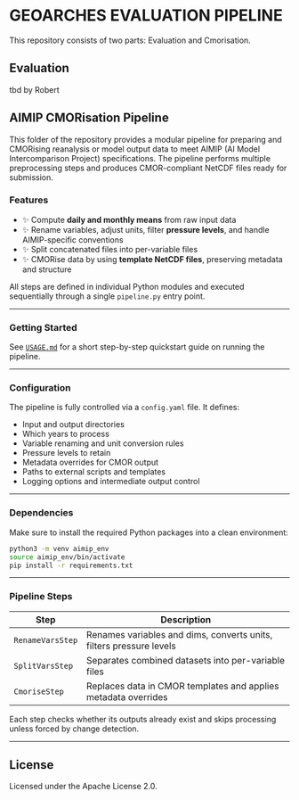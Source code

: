 # GEOARCHES EVALUATION PIPELINE

This repository consists of two parts: Evaluation and Cmorisation.

## Evaluation

tbd by Robert

## AIMIP CMORisation Pipeline

This folder of the repository provides a modular pipeline for preparing and CMORising reanalysis or model output data to meet AIMIP (AI Model Intercomparison Project) specifications. The pipeline performs multiple preprocessing steps and produces CMOR-compliant NetCDF files ready for submission.

### Features

- ✨ Compute **daily and monthly means** from raw input data
- ✨ Rename variables, adjust units, filter **pressure levels**, and handle AIMIP-specific conventions
- ✨ Split concatenated files into per-variable files
- ✨ CMORise data by using **template NetCDF files**, preserving metadata and structure

All steps are defined in individual Python modules and executed sequentially through a single `pipeline.py` entry point.

---

### Getting Started

See [`USAGE.md`](cmorisation/docs/USAGE.md) for a short step-by-step quickstart guide on running the pipeline.

---

### Configuration

The pipeline is fully controlled via a `config.yaml` file. It defines:

- Input and output directories  
- Which years to process
- Variable renaming and unit conversion rules  
- Pressure levels to retain  
- Metadata overrides for CMOR output  
- Paths to external scripts and templates  
- Logging options and intermediate output control  

---

### Dependencies

Make sure to install the required Python packages into a clean environment:

```bash
python3 -m venv aimip_env
source aimip_env/bin/activate
pip install -r requirements.txt
```

---

### Pipeline Steps

| Step                | Description                                                             |
| ------------------- | ----------------------------------------------------------------------- |
| `RenameVarsStep`    | Renames variables and dims, converts units, filters pressure levels     |
| `SplitVarsStep`     | Separates combined datasets into per-variable files                     |
| `CmoriseStep`       | Replaces data in CMOR templates and applies metadata overrides          |

Each step checks whether its outputs already exist and skips processing unless forced by change detection.

---

## License

Licensed under the Apache License 2.0.
